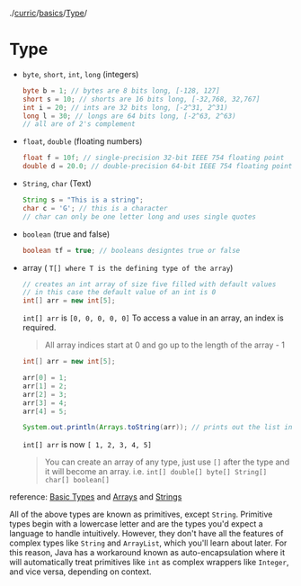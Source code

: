 ./[curric](/curric)/[basics](/curric/basics)/[Type](/curric/basics/type)/
# Type
- `byte`, `short`, `int`, `long` (integers)

   ```java
   byte b = 1; // bytes are 8 bits long, [-128, 127]
   short s = 10; // shorts are 16 bits long, [-32,768, 32,767]
   int i = 20; // ints are 32 bits long, [-2^31, 2^31)
   long l = 30; // longs are 64 bits long, [-2^63, 2^63)
   // all are of 2's complement
   ```
- `float`, `double` (floating numbers)
   ```java
   float f = 10f; // single-precision 32-bit IEEE 754 floating point 
   double d = 20.0; // double-precision 64-bit IEEE 754 floating point
   ```
- `String`, `char` (Text)
   ```java
   String s = "This is a string";
   char c = 'G'; // this is a character
   // char can only be one letter long and uses single quotes
   ```
- `boolean` (true and false)
   ```java
   boolean tf = true; // booleans designtes true or false
   ```
- array ( `T[] where T is the defining type of the array`)

  ```java
  // creates an int array of size five filled with default values
  // in this case the default value of an int is 0
  int[] arr = new int[5]; 
  ```
  `int[] arr` is `[0, 0, 0, 0, 0]`
  To access a value in an array, an index is required.
  
  > All array indices start at 0 and go up to the length of the array - 1
  
  ```java
  int[] arr = new int[5];
  
  arr[0] = 1;
  arr[1] = 2;
  arr[2] = 3;
  arr[3] = 4;
  arr[4] = 5;

  System.out.println(Arrays.toString(arr)); // prints out the list in readable form, this is imported from java.util.Arrays
  ```
  `int[] arr` is now `[ 1, 2, 3, 4, 5]`
  
  > You can create an array of any type, just use `[]` after the type and it will become an array. i.e. `int[] double[] byte[] String[] char[] boolean[]`
  
reference: 
[Basic Types](https://docs.oracle.com/javase/tutorial/java/nutsandbolts/datatypes)
and [Arrays](https://docs.oracle.com/javase/tutorial/java/nutsandbolts/arrays.html) and [Strings](https://docs.oracle.com/javase/8/docs/api/java/lang/String.html)


All of the above types are known as primitives, except `String`. Primitive types begin with a lowercase letter and are the types you'd expect a language to handle intuitively. However, they don't have all the features of complex types like `String` and `ArrayList`, which you'll learn about later. For this reason, Java has a workaround known as auto-encapsulation where it will automatically treat primitives like `int` as complex wrappers like `Integer`, and vice versa, depending on context.